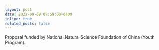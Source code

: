 ```yaml
---
layout: post
date: 2022-09-09 07:59:00-0400
inline: true
related_posts: false
---
```


Proposal funded by National Natural Science Foundation of China (Youth Program).
